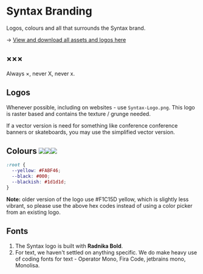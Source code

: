 # Syntax Branding

Logos, colours and all that surrounds the Syntax brand.

→ [View and download all assets and logos here](https://syntaxfm.github.io/brand/gallery.html)

## ×××

Always ×, never X, never x.

## Logos

Whenever possible, including on websites - use `Syntax-Logo.png`. This logo is raster based and contains the texture / grunge needed.

If a vector version is need for something like conference conference banners or skateboards, you may use the simplified vector version.

## Colours <img src="http://via.placeholder.com/25/FABF46/FFFFFF?text="><img src="http://via.placeholder.com/25/000000/FFFFFF?text="><img src="http://via.placeholder.com/25/1d1d1d/FFFFFF?text=">

```css
:root {
  --yellow: #FABF46;
  --black: #000;
  --blackish: #1d1d1d;
}
```

**Note:** older version of the logo use #F1C15D yellow, which is slightly less vibrant, so please use the above hex codes instead of using a color picker from an existing logo.

## Fonts

1. The Syntax logo is built with **Radnika Bold**.
2. For text, we haven't settled on anything specific. We do make heavy use of coding fonts for text - Operator Mono, Fira Code, jetbrains mono, Monolisa.



